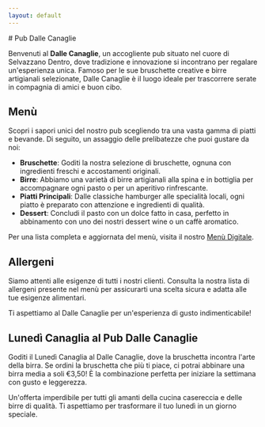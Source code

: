 ```yaml
---
layout: default
---
```


<div style="background-image: url('logo/80962409765e8ee728a2059.48457918.png');">
# Pub Dalle Canaglie

Benvenuti al **Dalle Canaglie**, un accogliente pub situato nel cuore di Selvazzano Dentro, dove tradizione e innovazione si incontrano per regalare un'esperienza unica. Famoso per le sue bruschette creative e birre artigianali selezionate, Dalle Canaglie è il luogo ideale per trascorrere serate in compagnia di amici e buon cibo.

## Menù

Scopri i sapori unici del nostro pub scegliendo tra una vasta gamma di piatti e bevande. Di seguito, un assaggio delle prelibatezze che puoi gustare da noi:

- **Bruschette**: Goditi la nostra selezione di bruschette, ognuna con ingredienti freschi e accostamenti originali.
- **Birre**: Abbiamo una varietà di birre artigianali alla spina e in bottiglia per accompagnare ogni pasto o per un aperitivo rinfrescante.
- **Piatti Principali**: Dalle classiche hamburger alle specialità locali, ogni piatto è preparato con attenzione e ingredienti di qualità.
- **Dessert**: Concludi il pasto con un dolce fatto in casa, perfetto in abbinamento con uno dei nostri dessert wine o un caffè aromatico.

Per una lista completa e aggiornata del menù, visita il nostro [Menù Digitale](https://www.leggimenu.it/menu/dallecanaglie).

## Allergeni

Siamo attenti alle esigenze di tutti i nostri clienti. Consulta la nostra lista di allergeni presente nel menù per assicurarti una scelta sicura e adatta alle tue esigenze alimentari.

Ti aspettiamo al Dalle Canaglie per un'esperienza di gusto indimenticabile!

## Lunedì Canaglia al Pub Dalle Canaglie

Goditi il Lunedì Canaglia al Dalle Canaglie, dove la bruschetta incontra l'arte della birra. Se ordini la bruschetta che più ti piace, ci potrai abbinare una birra media a soli €3,50! È la combinazione perfetta per iniziare la settimana con gusto e leggerezza.

Un'offerta imperdibile per tutti gli amanti della cucina casereccia e delle birre di qualità. Ti aspettiamo per trasformare il tuo lunedì in un giorno speciale.

</div>
